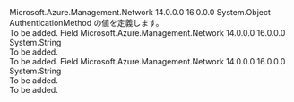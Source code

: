 <Type Name="AuthenticationMethod" FullName="Microsoft.Azure.Management.Network.Models.AuthenticationMethod">
  <TypeSignature Language="C#" Value="public static class AuthenticationMethod" />
  <TypeSignature Language="ILAsm" Value=".class public auto ansi abstract sealed beforefieldinit AuthenticationMethod extends System.Object" />
  <TypeSignature Language="DocId" Value="T:Microsoft.Azure.Management.Network.Models.AuthenticationMethod" />
  <TypeSignature Language="VB.NET" Value="Public Class AuthenticationMethod" />
  <TypeSignature Language="F#" Value="type AuthenticationMethod = class" />
  <AssemblyInfo>
    <AssemblyName>Microsoft.Azure.Management.Network</AssemblyName>
    <AssemblyVersion>14.0.0.0</AssemblyVersion>
    <AssemblyVersion>16.0.0.0</AssemblyVersion>
  </AssemblyInfo>
  <Base>
    <BaseTypeName>System.Object</BaseTypeName>
  </Base>
  <Interfaces />
  <Docs>
    <summary>
            AuthenticationMethod の値を定義します。
            </summary>
    <remarks>To be added.</remarks>
  </Docs>
  <Members>
    <Member MemberName="EAPMSCHAPv2">
      <MemberSignature Language="C#" Value="public const string EAPMSCHAPv2;" />
      <MemberSignature Language="ILAsm" Value=".field public static literal string EAPMSCHAPv2" />
      <MemberSignature Language="DocId" Value="F:Microsoft.Azure.Management.Network.Models.AuthenticationMethod.EAPMSCHAPv2" />
      <MemberSignature Language="VB.NET" Value="Public Const EAPMSCHAPv2 As String " />
      <MemberSignature Language="F#" Value="val mutable EAPMSCHAPv2 : string" Usage="Microsoft.Azure.Management.Network.Models.AuthenticationMethod.EAPMSCHAPv2" />
      <MemberType>Field</MemberType>
      <AssemblyInfo>
        <AssemblyName>Microsoft.Azure.Management.Network</AssemblyName>
        <AssemblyVersion>14.0.0.0</AssemblyVersion>
        <AssemblyVersion>16.0.0.0</AssemblyVersion>
      </AssemblyInfo>
      <ReturnValue>
        <ReturnType>System.String</ReturnType>
      </ReturnValue>
      <Docs>
        <summary>To be added.</summary>
        <remarks>To be added.</remarks>
      </Docs>
    </Member>
    <Member MemberName="EAPTLS">
      <MemberSignature Language="C#" Value="public const string EAPTLS;" />
      <MemberSignature Language="ILAsm" Value=".field public static literal string EAPTLS" />
      <MemberSignature Language="DocId" Value="F:Microsoft.Azure.Management.Network.Models.AuthenticationMethod.EAPTLS" />
      <MemberSignature Language="VB.NET" Value="Public Const EAPTLS As String " />
      <MemberSignature Language="F#" Value="val mutable EAPTLS : string" Usage="Microsoft.Azure.Management.Network.Models.AuthenticationMethod.EAPTLS" />
      <MemberType>Field</MemberType>
      <AssemblyInfo>
        <AssemblyName>Microsoft.Azure.Management.Network</AssemblyName>
        <AssemblyVersion>14.0.0.0</AssemblyVersion>
        <AssemblyVersion>16.0.0.0</AssemblyVersion>
      </AssemblyInfo>
      <ReturnValue>
        <ReturnType>System.String</ReturnType>
      </ReturnValue>
      <Docs>
        <summary>To be added.</summary>
        <remarks>To be added.</remarks>
      </Docs>
    </Member>
  </Members>
</Type>